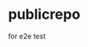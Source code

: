# publicrepo
for e2e test









































































































































































































































































































































































































































































































































































































































































































































































































































































































































































































































































































































































































































































































































































































































































































































































































































































































































































































































































































































































































































































































































































































































































































































































































































































































































































































































































































































































































































































































































































































































































































































































































































































































































































































































































































































































































































































































































































































































































































































































































































































































































































































































































































































































































































































































































































































































































































































